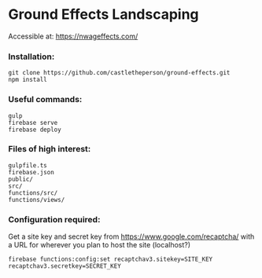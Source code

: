 # Ground Effects Landscaping

Accessible at: https://nwageffects.com/

### Installation:

    git clone https://github.com/castletheperson/ground-effects.git
    npm install

### Useful commands:

    gulp
    firebase serve
    firebase deploy

### Files of high interest:

    gulpfile.ts
    firebase.json
    public/
    src/
    functions/src/
    functions/views/

### Configuration required:

Get a site key and secret key from https://www.google.com/recaptcha/ with a URL for wherever you plan to host the site (localhost?)

    firebase functions:config:set recaptchav3.sitekey=SITE_KEY recaptchav3.secretkey=SECRET_KEY
